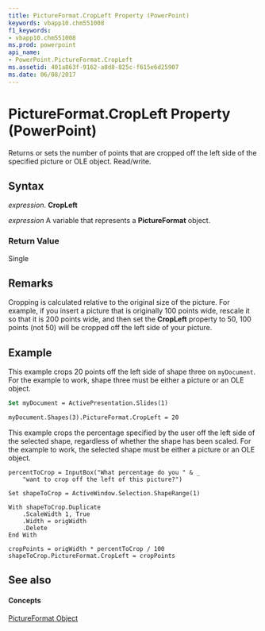 ```yaml
---
title: PictureFormat.CropLeft Property (PowerPoint)
keywords: vbapp10.chm551008
f1_keywords:
- vbapp10.chm551008
ms.prod: powerpoint
api_name:
- PowerPoint.PictureFormat.CropLeft
ms.assetid: 401a863f-9162-a8d8-825c-f615e6d25907
ms.date: 06/08/2017
---
```



# PictureFormat.CropLeft Property (PowerPoint)

Returns or sets the number of points that are cropped off the left side of the specified picture or OLE object. Read/write.


## Syntax

 _expression_. **CropLeft**

 _expression_ A variable that represents a **PictureFormat** object.


### Return Value

Single


## Remarks

Cropping is calculated relative to the original size of the picture. For example, if you insert a picture that is originally 100 points wide, rescale it so that it is 200 points wide, and then set the  **CropLeft** property to 50, 100 points (not 50) will be cropped off the left side of your picture.


## Example

This example crops 20 points off the left side of shape three on  `myDocument`. For the example to work, shape three must be either a picture or an OLE object.


```vb
Set myDocument = ActivePresentation.Slides(1)

myDocument.Shapes(3).PictureFormat.CropLeft = 20
```

This example crops the percentage specified by the user off the left side of the selected shape, regardless of whether the shape has been scaled. For the example to work, the selected shape must be either a picture or an OLE object.




```
percentToCrop = InputBox("What percentage do you " & _
    "want to crop off the left of this picture?")

Set shapeToCrop = ActiveWindow.Selection.ShapeRange(1)

With shapeToCrop.Duplicate
    .ScaleWidth 1, True
    .Width = origWidth
    .Delete
End With

cropPoints = origWidth * percentToCrop / 100
shapeToCrop.PictureFormat.CropLeft = cropPoints
```


## See also


#### Concepts


[PictureFormat Object](pictureformat-object-powerpoint.md)

